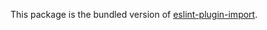 This package is the bundled version of [eslint-plugin-import](https://www.npmjs.com/package/eslint-plugin-import).
